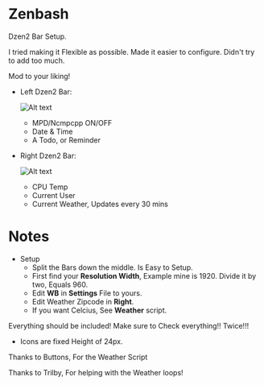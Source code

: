Zenbash
==
Dzen2 Bar Setup.

I tried making it Flexible as possible.
Made it easier to configure.
Didn't try to add too much.

Mod to your liking!

- Left Dzen2 Bar:
    
    ![Alt text](https://raw.githubusercontent.com/ObliviousGmn/Dotfiles/master/Zenbash/Left.png "Go on, Click")
    - MPD/Ncmpcpp ON/OFF
    - Date & Time
    - A Todo, or Reminder


- Right Dzen2 Bar:
    
    ![Alt text](https://raw.githubusercontent.com/ObliviousGmn/Dotfiles/master/Zenbash/Right.png "Go on, Click")
    - CPU Temp
    - Current User
    - Current Weather, Updates every 30 mins

Notes
==

- Setup
    - Split the Bars down the middle. Is Easy to Setup.
    - First find your **Resolution Width**, Example mine is 1920. Divide it by two, Equals 960.
    - Edit **WB** in **Settings** File to yours.
    - Edit Weather Zipcode in **Right**.
    - If you want Celcius, See **Weather** script.

Everything should be included! Make sure to Check everything!! Twice!!!

* Icons are fixed Height of 24px.

Thanks to Buttons, For the Weather Script

Thanks to Trilby, For helping with the Weather loops!
